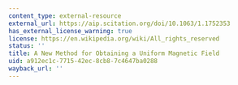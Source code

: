 ```yaml
---
content_type: external-resource
external_url: https://aip.scitation.org/doi/10.1063/1.1752353
has_external_license_warning: true
license: https://en.wikipedia.org/wiki/All_rights_reserved
status: ''
title: A New Method for Obtaining a Uniform Magnetic Field
uid: a912ec1c-7715-42ec-8cb8-7c4647ba0288
wayback_url: ''
---
```

